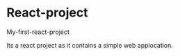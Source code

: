 # React-project
My-first-react-project

Its a react project as it contains a simple web applocation.
